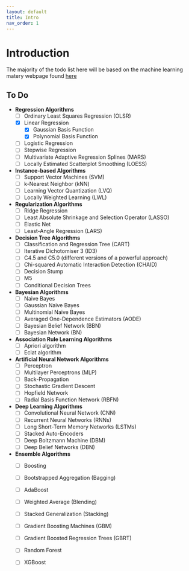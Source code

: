 ```yaml
---
layout: default
title: Intro
nav_order: 1
---
```


# Introduction

The majority of the todo list here will be based on the machine learning matery webpage found [here](https://machinelearningmastery.com/a-tour-of-machine-learning-algorithms/)

## To Do
- **Regression Algorithms**
	- [ ] Ordinary Least Squares Regression (OLSR)
	- [x] Linear Regression
		- [x] Gaussian Basis Function
		- [x] Polynomial Basis Function
	- [ ] Logistic Regression
	- [ ] Stepwise Regression
	- [ ] Multivariate Adaptive Regression Splines (MARS)
	- [ ] Locally Estimated Scatterplot Smoothing (LOESS)
- **Instance-based Algorithms**
	- [ ] Support Vector Machines (SVM)
	- [ ] k-Nearest Neighbor (kNN)
	- [ ] Learning Vector Quantization (LVQ)	
	- [ ] Locally Weighted Learning (LWL)
- **Regularization Algorithms**
	- [ ] Ridge Regression
	- [ ] Least Absolute Shrinkage and Selection Operator (LASSO)
	- [ ] Elastic Net
	- [ ] Least-Angle Regression (LARS)
- **Decision Tree Algorithms**
	- [ ] Classification and Regression Tree (CART)
	- [ ] Iterative Dichotomiser 3 (ID3)
	- [ ] C4.5 and C5.0 (different versions of a powerful approach)
	- [ ] Chi-squared Automatic Interaction Detection (CHAID)
	- [ ] Decision Stump
	- [ ] M5
	- [ ] Conditional Decision Trees
- **Bayesian Algorithms**
	- [ ] Naive Bayes
	- [ ] Gaussian Naive Bayes
	- [ ] Multinomial Naive Bayes
	- [ ] Averaged One-Dependence Estimators (AODE)
	- [ ] Bayesian Belief Network (BBN)
	- [ ] Bayesian Network (BN)
- **Association Rule Learning Algorithms**
	- [ ] Apriori algorithm
	- [ ] Eclat algorithm
- **Artificial Neural Network Algorithms**
	- [ ] Perceptron
	- [ ] Multilayer Perceptrons (MLP)
	- [ ] Back-Propagation
	- [ ] Stochastic Gradient Descent
	- [ ] Hopfield Network
	- [ ] Radial Basis Function Network (RBFN)
- **Deep Learning Algorithms**
	- [ ] Convolutional Neural Network (CNN)
	- [ ] Recurrent Neural Networks (RNNs)
	- [ ] Long Short-Term Memory Networks (LSTMs)
	- [ ] Stacked Auto-Encoders
	- [ ] Deep Boltzmann Machine (DBM)
	- [ ] Deep Belief Networks (DBN)
- **Ensemble Algorithms**
	- [ ] Boosting
	- [ ] Bootstrapped Aggregation (Bagging)
	- [ ] AdaBoost
	- [ ] Weighted Average (Blending)
	- [ ] Stacked Generalization (Stacking)
	- [ ] Gradient Boosting Machines (GBM)
	- [ ] Gradient Boosted Regression Trees (GBRT)
	- [ ] Random Forest
	- [ ] XGBoost

